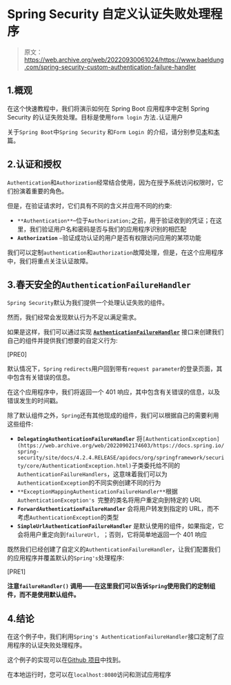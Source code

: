 # Spring Security 自定义认证失败处理程序

> 原文：<https://web.archive.org/web/20220930061024/https://www.baeldung.com/spring-security-custom-authentication-failure-handler>

## 1.概观

在这个快速教程中，我们将演示如何在 Spring Boot 应用程序中定制 Spring Security 的认证失败处理。目标是使用`form login` 方法`.`认证用户

关于`Spring Boot`中`Spring Security` 和`Form Login `的介绍，请分别参见[本](/web/20220902174603/https://www.baeldung.com/spring-boot-security-autoconfiguration)和[本](/web/20220902174603/https://www.baeldung.com/spring-security-login)篇。

## 2.认证和授权

`Authentication`和`Authorization`经常结合使用，因为在授予系统访问权限时，它们扮演着重要的角色。

但是，在验证请求时，它们具有不同的含义并应用不同的约束:

*   `**Authentication**`–位于`Authorization;`之前，用于验证收到的凭证；在这里，我们验证用户名和密码是否与我们的应用程序识别的相匹配
*   **`Authorization`** `–`验证成功认证的用户是否有权限访问应用的某项功能

我们可以定制`authentication`和`authorization`故障处理，但是，在这个应用程序中，我们将重点关注认证故障。

## 3.春天安全的`AuthenticationFailureHandler`

`Spring Security`默认为我们提供一个处理认证失败的组件。

然而，我们经常会发现默认行为不足以满足需求。

如果是这样，我们可以通过实现 **[`AuthenticationFailureHandler`](https://web.archive.org/web/20220902174603/https://docs.spring.io/spring-security/site/docs/4.2.6.RELEASE/apidocs/org/springframework/security/web/authentication/AuthenticationFailureHandler.html)** 接口来创建我们自己的组件并提供我们想要的自定义行为:

[PRE0]

默认情况下，`Spring` `redirects`用户回到带有`request parameter`的登录页面，其中包含有关错误的信息。

在这个应用程序中，我们将返回一个 401 响应，其中包含有关错误的信息，以及错误发生的时间戳。

除了默认组件之外，`Spring`还有其他现成的组件，我们可以根据自己的需要利用这些组件:

*   **`DelegatingAuthenticationFailureHandler`** 将`[AuthenticationException](https://web.archive.org/web/20220902174603/https://docs.spring.io/spring-security/site/docs/4.2.4.RELEASE/apidocs/org/springframework/security/core/AuthenticationException.html)`子类委托给不同的`AuthenticationFailureHandlers`，这意味着我们可以为`AuthenticationException`的不同实例创建不同的行为
*   `**ExceptionMappingAuthenticationFailureHandler**`根据`AuthenticationException's `完整的类名将用户重定向到特定的 URL
*   **`ForwardAuthenticationFailureHandler`** 会将用户转发到指定的 URL，而不考虑`AuthenticationException`的类型
*   **`SimpleUrlAuthenticationFailureHandler`** 是默认使用的组件，如果指定，它会将用户重定向到`failureUrl, `；否则，它将简单地返回一个 401 响应

既然我们已经创建了自定义的`AuthenticationFailureHandler`，让我们配置我们的应用程序并覆盖默认的`Spring's`处理程序:

[PRE1]

**注意`failureHandler()` 调用——在这里我们可以告诉`Spring`使用我们的定制组件，而不是使用默认组件。**

## 4.结论

在这个例子中，我们利用`Spring's AuthenticationFailureHandler`接口定制了应用程序的认证失败处理程序。

这个例子的实现可以在[Github 项目](https://web.archive.org/web/20220902174603/https://github.com/eugenp/tutorials/tree/master/spring-security-modules/spring-security-web-login)中找到。

在本地运行时，您可以在`localhost:8080`访问和测试应用程序